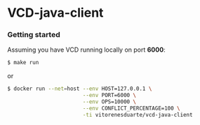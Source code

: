 # VCD-java-client

### Getting started

Assuming you have VCD running locally on port __6000__:

```bash
$ make run
```

or

```bash
$ docker run --net=host --env HOST=127.0.0.1 \
                        --env PORT=6000 \
                        --env OPS=10000 \
                        --env CONFLICT_PERCENTAGE=100 \
                        -ti vitorenesduarte/vcd-java-client
```
